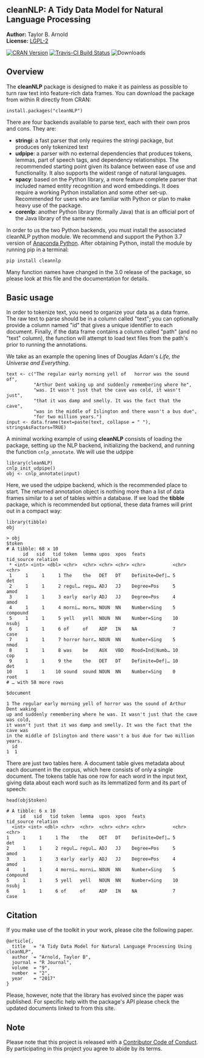 ## cleanNLP: A Tidy Data Model for Natural Language Processing

**Author:** Taylor B. Arnold<br/>
**License:** [LGPL-2](https://opensource.org/licenses/LGPL-2.1)

[![CRAN Version](http://www.r-pkg.org/badges/version/cleanNLP)](https://CRAN.R-project.org/package=cleanNLP) [![Travis-CI Build Status](https://travis-ci.org/statsmaths/cleanNLP.svg?branch=master)](https://travis-ci.org/statsmaths/cleanNLP) ![Downloads](http://cranlogs.r-pkg.org/badges/cleanNLP)

## Overview

The **cleanNLP** package is designed to make it as painless as possible
to turn raw text into feature-rich data frames. You can download the
package from within R directly from CRAN:
```{r}
install.packages("cleanNLP")
```
There are four backends available to parse text, each with their own pros and
cons. They are:

- **stringi**: a fast parser that only requires the stringi package,
but produces only tokenized text
- **udpipe**: a parser with no external dependencies that produces
tokens, lemmas, part of speech tags, and dependency relationships. The
recommended starting point given its balance between ease of use and
functionality. It also supports the widest range of natural languages.
- **spacy**: based on the Python library, a more feature complete parser
that included named entity recognition and word embeddings. It does require
a working Python installation and some other set-up. Recommended for users
who are familiar with Python or plan to make heavy use of the package.
- **corenlp**: another Python library (formally Java) that is an official
port of the Java library of the same name.

In order to us the two Python backends, you must install the associated
cleanNLP python module. We recommend and support the Python 3.7 version of
[Anaconda Python](https://www.anaconda.com/distribution/#download-section).
After obtaining Python, install the module by running pip in a terminal:

```{py}
pip install cleannlp
```

Many function names have changed in the 3.0 release of the package, so
please look at this file and the documentation for details.

## Basic usage

In order to tokenize text, you need to organize your data as a data frame.
The raw text to parse should be in a column called "text"; you can optionally
provide a column named "id" that gives a unique identifier to each document.
Finally, if the data frame contains a column called "path" (and no "text"
column), the function will attempt to load text files from the path's prior to
running the annotations.

We take as an example the opening lines of Douglas Adam's
*Life, the Universe and Everything*.

```{r}
text <- c("The regular early morning yell of   horror was the sound of",
          "Arthur Dent waking up and suddenly remembering where he",
          "was. It wasn't just that the cave was cold, it wasn't just",
          "that it was damp and smelly. It was the fact that the cave",
          "was in the middle of Islington and there wasn't a bus due",
          "for two million years.")
input <- data.frame(text=paste(text, collapse = " "), stringsAsFactors=TRUE)
```

A minimal working example of using **cleanNLP** consists of loading the
package, setting up the NLP backend, initializing the backend, and running
the function `cnlp_annotate`. We will use the udpipe

```{r}
library(cleanNLP)
cnlp_init_udpipe()
obj <- cnlp_annotate(input)
```

Here, we used the udpipe backend, which is the recommended place to start.
The returned annotation object is nothing more than a list of data frames
similar to a set of tables within a database. If we load the **tibble** package,
which is recommended but optional, these data frames will print out in a
compact way:

```{r}
library(tibble)
obj
```
```
> obj
$token
# A tibble: 68 x 10
      id   sid   tid token  lemma upos  xpos  feats          tid_source relation
 * <int> <int> <dbl> <chr>  <chr> <chr> <chr> <chr>          <chr>      <chr>
 1     1     1     1 The    the   DET   DT    Definite=Def|… 5          det
 2     1     1     2 regul… regu… ADJ   JJ    Degree=Pos     5          amod
 3     1     1     3 early  early ADJ   JJ    Degree=Pos     4          amod
 4     1     1     4 morni… morn… NOUN  NN    Number=Sing    5          compound
 5     1     1     5 yell   yell  NOUN  NN    Number=Sing    10         nsubj
 6     1     1     6 of     of    ADP   IN    NA             7          case
 7     1     1     7 horror horr… NOUN  NN    Number=Sing    5          nmod
 8     1     1     8 was    be    AUX   VBD   Mood=Ind|Numb… 10         cop
 9     1     1     9 the    the   DET   DT    Definite=Def|… 10         det
10     1     1    10 sound  sound NOUN  NN    Number=Sing    0          root
# … with 58 more rows

$document

1 The regular early morning yell of horror was the sound of Arthur Dent waking
up and suddenly remembering where he was. It wasn't just that the cave was cold,
it wasn't just that it was damp and smelly. It was the fact that the cave was
in the middle of Islington and there wasn't a bus due for two million years.
  id
1  1
```

There are just two tables here. A document table gives metadata about
each document in the corpus, which here consists of only a single
document. The tokens table has one row for each word in the input text,
giving data about each word such as its lemmatized form and its part of speech:

```{r}
head(obj$token)
```
```
# A tibble: 6 x 10
     id   sid   tid token  lemma  upos  xpos  feats          tid_source relation
  <int> <int> <dbl> <chr>  <chr>  <chr> <chr> <chr>          <chr>      <chr>
1     1     1     1 The    the    DET   DT    Definite=Def|… 5          det
2     1     1     2 regul… regul… ADJ   JJ    Degree=Pos     5          amod
3     1     1     3 early  early  ADJ   JJ    Degree=Pos     4          amod
4     1     1     4 morni… morni… NOUN  NN    Number=Sing    5          compound
5     1     1     5 yell   yell   NOUN  NN    Number=Sing    10         nsubj
6     1     1     6 of     of     ADP   IN    NA             7          case
```

## Citation

If you make use of the toolkit in your work, please cite the following paper.

```
@article{,
  title   = "A Tidy Data Model for Natural Language Processing Using cleanNLP",
  author  = "Arnold, Taylor B",
  journal = "R Journal",
  volume  = "9",
  number  = "2",
  year    = "2017"
}
```

Please, however, note that the library has evolved since the paper was published.
For specific help with the package's API please check the updated documents
linked to from this site.

## Note

Please note that this project is released with a
[Contributor Code of Conduct](CONDUCT.md). By participating in this project
you agree to abide by its terms.
